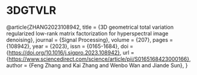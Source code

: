 # 3DGTVLR
@article{ZHANG2023108942,
title = {3D geometrical total variation regularized low-rank matrix factorization for hyperspectral image denoising},
journal = {Signal Processing},
volume = {207},
pages = {108942},
year = {2023},
issn = {0165-1684},
doi = {https://doi.org/10.1016/j.sigpro.2023.108942},
url = {https://www.sciencedirect.com/science/article/pii/S0165168423000166},
author = {Feng Zhang and Kai Zhang and Wenbo Wan and Jiande Sun},
}
